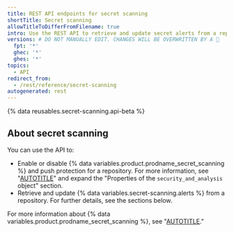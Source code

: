 ```yaml
---
title: REST API endpoints for secret scanning
shortTitle: Secret scanning
allowTitleToDifferFromFilename: true
intro: Use the REST API to retrieve and update secret alerts from a repository.
versions: # DO NOT MANUALLY EDIT. CHANGES WILL BE OVERWRITTEN BY A 🤖
  fpt: '*'
  ghec: '*'
  ghes: '*'
topics:
  - API
redirect_from:
  - /rest/reference/secret-scanning
autogenerated: rest
---
```


{% data reusables.secret-scanning.api-beta %}

## About secret scanning

You can use the API to:

* Enable or disable {% data variables.product.prodname_secret_scanning %} and push protection for a repository. For more information, see "[AUTOTITLE](/rest/repos/repos#update-a-repository)" and expand the "Properties of the `security_and_analysis` object" section.
* Retrieve and update {% data variables.secret-scanning.alerts %} from a repository. For further details, see the sections below.

For more information about {% data variables.product.prodname_secret_scanning %}, see "[AUTOTITLE](/code-security/secret-scanning/about-secret-scanning)."

<!-- Content after this section is automatically generated -->
